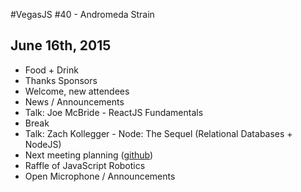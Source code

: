 #VegasJS #40 - Andromeda Strain
## June 16th, 2015

- Food + Drink
- Thanks Sponsors
- Welcome, new attendees
- News / Announcements
- Talk: Joe McBride - ReactJS Fundamentals
- Break
- Talk: Zach Kollegger - Node: The Sequel (Relational Databases + NodeJS)
- Next meeting planning ([github](https://github.com/vegasjs/Meetings/issues))
- Raffle of JavaScript Robotics
- Open Microphone / Announcements
